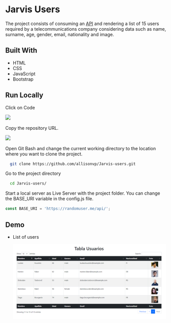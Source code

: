 
# Jarvis Users

The project consists of consuming an [API](https://randomuser.me/api/) and rendering a list of 15 users required by a telecommunications company considering data such as name, surname, age, gender, email, nationality and image.

## Built With

- HTML
- CSS
- JavaScript
- Bootstrap


## Run Locally

Click on Code

<img src="https://docs.github.com/assets/cb-20363/images/help/repository/code-button.png" width=400/>

Copy the repository URL.

<img src="https://docs.github.com/assets/cb-33207/images/help/repository/https-url-clone-cli.png" width=400/>

Open Git Bash and change the current working directory to the location where you want to clone the project.

```bash
  git clone https://github.com/allisonvp/Jarvis-users.git
```

Go to the project directory

```bash
  cd Jarvis-users/
```

Start a local server as Live Server with the project folder. You can change the BASE_URI variable in the config.js file.

```javascript
const BASE_URI = 'https://randomuser.me/api/';
```

## Demo

  
- List of users

  <img src="./assets/images/table.png" width="950">

 
